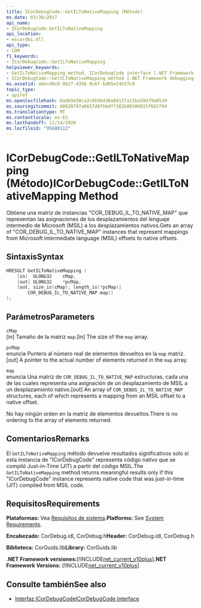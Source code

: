 ```yaml
---
title: ICorDebugCode::GetILToNativeMapping (Método)
ms.date: 03/30/2017
api_name:
- ICorDebugCode.GetILToNativeMapping
api_location:
- mscordbi.dll
api_type:
- COM
f1_keywords:
- ICorDebugCode::GetILToNativeMapping
helpviewer_keywords:
- GetILToNativeMapping method, ICorDebugCode interface [.NET Framework debugging]
- ICorDebugCode::GetILToNativeMapping method [.NET Framework debugging]
ms.assetid: a8ecd8c8-9627-4356-9c6f-bd05e24637c0
topic_type:
- apiref
ms.openlocfilehash: 0adb9e58ca2c6b5b430a0413fa11ba59d79a0539
ms.sourcegitcommit: d8020797a6657d0fbbdff362b80300815f682f94
ms.translationtype: MT
ms.contentlocale: es-ES
ms.lasthandoff: 11/24/2020
ms.locfileid: "95688112"
---
```

# <a name="icordebugcodegetiltonativemapping-method"></a><span data-ttu-id="15eb1-102">ICorDebugCode::GetILToNativeMapping (Método)</span><span class="sxs-lookup"><span data-stu-id="15eb1-102">ICorDebugCode::GetILToNativeMapping Method</span></span>

<span data-ttu-id="15eb1-103">Obtiene una matriz de instancias "COR_DEBUG_IL_TO_NATIVE_MAP" que representan las asignaciones de los desplazamientos del lenguaje intermedio de Microsoft (MSIL) a los desplazamientos nativos.</span><span class="sxs-lookup"><span data-stu-id="15eb1-103">Gets an array of "COR_DEBUG_IL_TO_NATIVE_MAP" instances that represent mappings from Microsoft intermediate language (MSIL) offsets to native offsets.</span></span>  
  
## <a name="syntax"></a><span data-ttu-id="15eb1-104">Sintaxis</span><span class="sxs-lookup"><span data-stu-id="15eb1-104">Syntax</span></span>  
  
```cpp  
HRESULT GetILToNativeMapping (  
    [in]  ULONG32    cMap,  
    [out] ULONG32    *pcMap,  
    [out, size_is(cMap), length_is(*pcMap)]  
        COR_DEBUG_IL_TO_NATIVE_MAP map[]  
);  
```  
  
## <a name="parameters"></a><span data-ttu-id="15eb1-105">Parámetros</span><span class="sxs-lookup"><span data-stu-id="15eb1-105">Parameters</span></span>  

 `cMap`  
 <span data-ttu-id="15eb1-106">[in] Tamaño de la matriz `map`.</span><span class="sxs-lookup"><span data-stu-id="15eb1-106">[in] The size of the `map` array.</span></span>  
  
 `pcMap`  
 <span data-ttu-id="15eb1-107">enuncia Puntero al número real de elementos devueltos en la `map` matriz.</span><span class="sxs-lookup"><span data-stu-id="15eb1-107">[out] A pointer to the actual number of elements returned in the `map` array.</span></span>  
  
 `map`  
 <span data-ttu-id="15eb1-108">enuncia Una matriz de `COR_DEBUG_IL_TO_NATIVE_MAP` estructuras, cada una de las cuales representa una asignación de un desplazamiento de MSIL a un desplazamiento nativo.</span><span class="sxs-lookup"><span data-stu-id="15eb1-108">[out] An array of `COR_DEBUG_IL_TO_NATIVE_MAP` structures, each of which represents a mapping from an MSIL offset to a native offset.</span></span>  
  
 <span data-ttu-id="15eb1-109">No hay ningún orden en la matriz de elementos devueltos.</span><span class="sxs-lookup"><span data-stu-id="15eb1-109">There is no ordering to the array of elements returned.</span></span>  
  
## <a name="remarks"></a><span data-ttu-id="15eb1-110">Comentarios</span><span class="sxs-lookup"><span data-stu-id="15eb1-110">Remarks</span></span>  

 <span data-ttu-id="15eb1-111">El `GetILToNativeMapping` método devuelve resultados significativos solo si esta instancia de "ICorDebugCode" representa código nativo que se compiló Just-in-Time (JIT) a partir del código MSIL.</span><span class="sxs-lookup"><span data-stu-id="15eb1-111">The `GetILToNativeMapping` method returns meaningful results only if this "ICorDebugCode" instance represents native code that was just-in-time (JIT) compiled from MSIL code.</span></span>  
  
## <a name="requirements"></a><span data-ttu-id="15eb1-112">Requisitos</span><span class="sxs-lookup"><span data-stu-id="15eb1-112">Requirements</span></span>  

 <span data-ttu-id="15eb1-113">**Plataformas:** Vea [Requisitos de sistema](../../get-started/system-requirements.md).</span><span class="sxs-lookup"><span data-stu-id="15eb1-113">**Platforms:** See [System Requirements](../../get-started/system-requirements.md).</span></span>  
  
 <span data-ttu-id="15eb1-114">**Encabezado:** CorDebug.idl, CorDebug.h</span><span class="sxs-lookup"><span data-stu-id="15eb1-114">**Header:** CorDebug.idl, CorDebug.h</span></span>  
  
 <span data-ttu-id="15eb1-115">**Biblioteca:** CorGuids.lib</span><span class="sxs-lookup"><span data-stu-id="15eb1-115">**Library:** CorGuids.lib</span></span>  
  
 <span data-ttu-id="15eb1-116">**.NET Framework versiones:**[!INCLUDE[net_current_v10plus](../../../../includes/net-current-v10plus-md.md)]</span><span class="sxs-lookup"><span data-stu-id="15eb1-116">**.NET Framework Versions:** [!INCLUDE[net_current_v10plus](../../../../includes/net-current-v10plus-md.md)]</span></span>  
  
## <a name="see-also"></a><span data-ttu-id="15eb1-117">Consulte también</span><span class="sxs-lookup"><span data-stu-id="15eb1-117">See also</span></span>

- [<span data-ttu-id="15eb1-118">Interfaz ICorDebugCode</span><span class="sxs-lookup"><span data-stu-id="15eb1-118">ICorDebugCode Interface</span></span>](icordebugcode-interface1.md)
